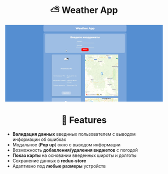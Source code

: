 <h1 align="center">⛅ Weather App</h1> 

![weather app cover](/markdown-images/page-result.jpg)

<h1 align="center">🚀 Features</h1> 

- **Валидация данных** введнных пользователем с выводом информации об ошибках
- Модальное (**Pop up**) окно с выводом информации
- Возможность **добавления/удаления виджетов** с погодой
- **Показ карты** на основании введенных широты и долготы
- Сохранение данных в **redux-store**
- Адаптивно под **любые размеры** устройств